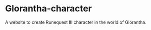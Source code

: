 Glorantha-character
===================

A website to create Runequest III character in the world of Glorantha.
